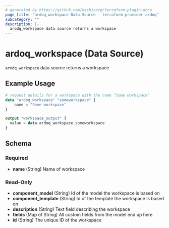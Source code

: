 ```yaml
---
# generated by https://github.com/hashicorp/terraform-plugin-docs
page_title: "ardoq_workspace Data Source - terraform-provider-ardoq"
subcategory: ""
description: |-
  arodq_workspace data source returns a workspace
---
```


# ardoq_workspace (Data Source)

`arodq_workspace` data source returns a workspace

## Example Usage

```terraform
# request details for a workspace with the name "Some workspace"
data "ardoq_workspace" "someworkspace" {
    name = "Some workspace"
}

output "workspace_output" {
  value = data.ardoq_workspace.someworkspace
}
```

<!-- schema generated by tfplugindocs -->
## Schema

### Required

- **name** (String) Name of workspace

### Read-Only

- **component_model** (String) Id of the model the workspace is based on
- **component_template** (String) Id of the template the workspace is based on
- **description** (String) Text field describing the workspace
- **fields** (Map of String) All custom fields from the model end up here
- **id** (String) The unique ID of the workspace


